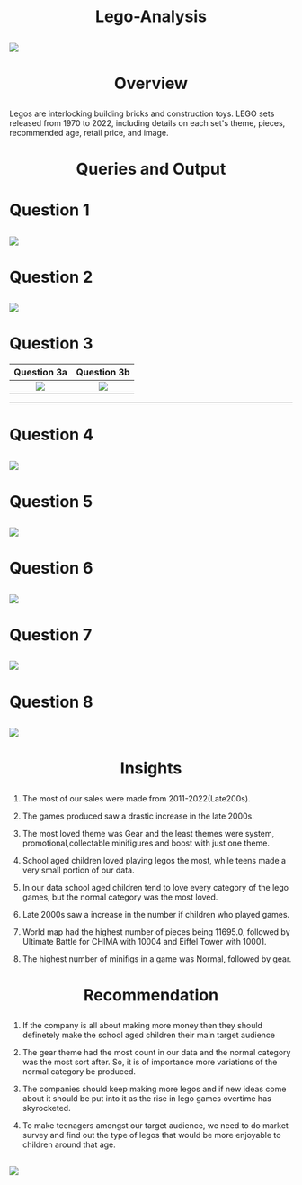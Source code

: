 # <p align="center" style="margin-top: 0px;"> Lego-Analysis
![](lego_image.jpg)
---


# <p align="center" style="margin-top: 0px;"> Overview
Legos are interlocking building bricks and construction toys. LEGO sets released from 1970 to 2022, including details on each set's theme, pieces, recommended age, retail price, and image.

# <p align="center" style="margin-top: 0px;"> Queries and Output

# Question 1
![](question1.png)
---

# Question 2
![](question2.png)
---

#  Question 3
Question 3a           | Question 3b
:--------------------:|:----------------:
![](question3a.png)   | ![](question3b.png)
---

# Question 4
![](question4.png)
---

# Question 5
![](question5.png)
---

# Question 6
![](question6.png)
---

# Question 7
![](question7.png)
---

# Question 8
![](question8.png)
---

# <p align="center" style="margin-top: 0px;"> Insights
1. The most of our sales were made from 2011-2022(Late200s).

2. The games produced saw a drastic increase in the late 2000s.

3. The most loved theme was Gear and the least themes were system, promotional,collectable minifigures and boost with just one theme.

4. School aged children loved playing legos the most, while teens made a very small portion of our data.

5. In our data school aged children tend to love every category of the lego games, but the normal category was the most loved.

6. Late 2000s saw a increase in the number if children who played games.

7. World map had the highest number of pieces being 11695.0, followed by Ultimate Battle for CHIMA with 10004 and Eiffel Tower with 10001.

8. The highest number of minifigs in a game was Normal, followed by gear.

# <p align="center" style="margin-top: 0px;"> Recommendation
1. If the company is all about making more money then they should definetely make the school aged children their main target audience

2. The gear theme had the most count in our data and the normal category was the most sort after. So, it is of importance more variations of the normal category be produced.

3. The companies should keep making more legos and if new ideas come about it should be put into it as the rise in lego games overtime has skyrocketed.

4. To make teenagers amongst our target audience, we need to do market survey and find out the type of legos that would be more enjoyable to children around that age.

![](thankyou_lego.png)
---
